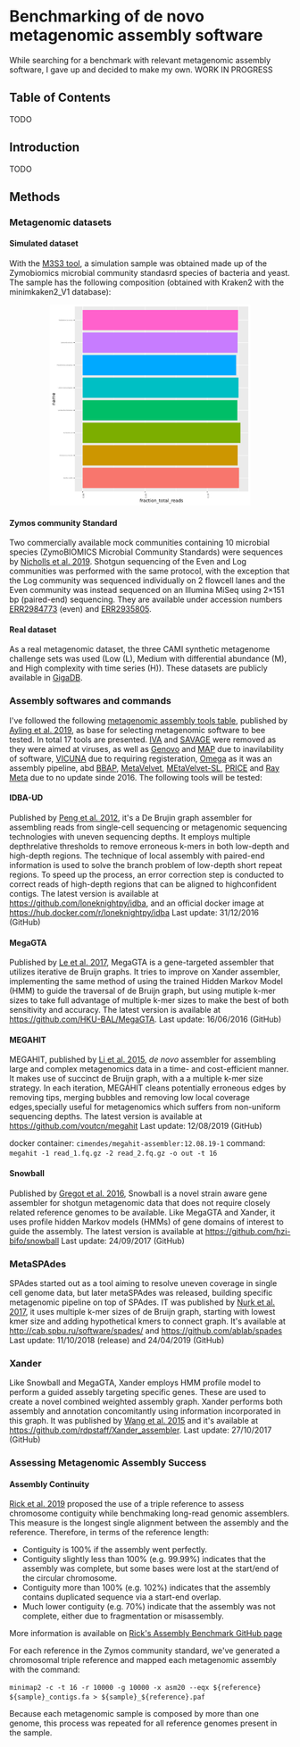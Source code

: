 #  Benchmarking of de novo metagenomic assembly software

While searching for a benchmark with relevant metagenomic assembly software, I gave up and decided to make my own. WORK IN PROGRESS 

## Table of Contents

TODO

## Introduction

TODO

## Methods

### Metagenomic datasets

#### Simulated dataset
With the [M3S3 tool](http://medweb.bgu.ac.il/m3s3/), a simulation sample was obtained made up of the Zymobiomics microbial community standasrd species of bacteria and yeast. The sample has the following composition (obtained with Kraken2 with the minimkaken2_V1 database):
<p align="center">
  <img width="360" src="figures/ZymoBIOMICS_std_report.kraken2.bracken2.pie.png" alt="zymos_zimulated_kraken2"/>
</p>

#### Zymos community Standard
Two commercially available mock communities containing 10 microbial species (ZymoBIOMICS Microbial Community Standards) were sequences by [Nicholls et al. 2019](https://academic.oup.com/gigascience/article/8/5/giz043/5486468). Shotgun sequencing of the Even and Log communities was performed with the same protocol, with the exception that the Log community was sequenced individually on 2 flowcell lanes and the Even community was instead sequenced on an Illumina MiSeq using 2×151 bp (paired-end) sequencing. They are available under accession numbers [ERR2984773](https://www.ebi.ac.uk/ena/data/view/ERR2984773) (even) and [ERR2935805](https://www.ebi.ac.uk/ena/data/view/ERR2935805).

#### Real dataset
As a real metagenomic dataset, the three CAMI synthetic metagenome challenge sets was used (Low (L), Medium with differential abundance (M), and High complexity with time series (H)). These datasets are publicly available in [GigaDB](http://gigadb.org/dataset/100344). 

### Assembly softwares and commands

I've followed the following [metagenomic assembly tools table](https://academic.oup.com/view-large/131667617), published by [Ayling et al. 2019](https://academic.oup.com/bib/advance-article/doi/10.1093/bib/bbz020/5363831), as base for selecting metagenomic software to bee tested. In total 17 tools are presented. [IVA](https://www.ncbi.nlm.nih.gov/pmc/articles/PMC4495290/) and [SAVAGE](https://www.ncbi.nlm.nih.gov/pmc/articles/PMC5411778/) were removed as they were aimed at viruses, as well as [Genovo](https://www.liebertpub.com/doi/abs/10.1089/cmb.2010.0244?rfr_dat=cr_pub%3Dpubmed&url_ver=Z39.88-2003&rfr_id=ori%3Arid%3Acrossref.org&journalCode=cmb) and [MAP](https://academic.oup.com/bioinformatics/article-lookup/doi/10.1093/bioinformatics/bts162) due to inavilability of software, [VICUNA](https://www.broadinstitute.org/viral-genomics/viral-genomics-analysis-software-registration) due to requiring registeration, [Omega](https://academic.oup.com/bioinformatics/article-lookup/doi/10.1093/bioinformatics/btu395) as it was an assembly pipeline, abd [BBAP](https://www.ncbi.nlm.nih.gov/pmc/articles/PMC5406902/), [MetaVelvet](http://metavelvet.dna.bio.keio.ac.jp/), [MEtaVelvet-SL](http://metavelvet.dna.bio.keio.ac.jp/MSL.html), [PRICE](http://derisilab.ucsf.edu/software/price/) and [Ray Meta](https://genomebiology.biomedcentral.com/articles/10.1186/gb-2012-13-12-r122) due to no update sinde 2016. The following tools will be tested:

#### IDBA-UD
Published by [Peng et al. 2012](https://academic.oup.com/bioinformatics/article-lookup/doi/10.1093/bioinformatics/bts174), it's a De Brujin graph assembler for assembling reads from single-cell sequencing or metagenomic sequencing technologies with uneven sequencing depths. It employs multiple depthrelative thresholds to remove erroneous k-mers in both low-depth and high-depth regions. The technique of local assembly with paired-end information is used to solve the branch problem of low-depth short repeat regions. To speed up the process, an error correction step is conducted to correct reads of high-depth regions that can be aligned to highconfident contigs. The latest version is available at https://github.com/loneknightpy/idba, and an official docker image at https://hub.docker.com/r/loneknightpy/idba
Last update: 31/12/2016 (GitHub)

#### MegaGTA
Published by [Le et al. 2017](https://www.ncbi.nlm.nih.gov/pmc/articles/PMC5657035/), MegaGTA is a gene-targeted assembler that utilizes iterative de Bruijn graphs. It tries to improve on Xander assembler, implementing the same method of using the trained Hidden Markov Model (HMM) to guide the traversal of de Bruijn graph, but using mutiple k-mer sizes to take full advantage of multiple k-mer sizes to make the best of both sensitivity and accuracy. 
The latest version is available at https://github.com/HKU-BAL/MegaGTA. 
Last update: 16/06/2016 (GitHub)


#### MEGAHIT
MEGAHIT, published by [Li et al. 2015](https://academic.oup.com/bioinformatics/article/31/10/1674/177884), *de novo* assembler for assembling large and complex metagenomics data in a time- and cost-efficient manner. It makes use of succinct de Bruijn graph, with a a multiple k-mer size strategy. In each iteration, MEGAHIT cleans potentially erroneous edges by removing tips, merging bubbles and removing low local coverage edges,specially useful for metagenomics which suffers from non-uniform sequencing depths. 
The latest version is available at https://github.com/voutcn/megahit
Last update: 12/08/2019 (GitHub)

docker container: `cimendes/megahit-assembler:12.08.19-1`
command: `megahit -1 read_1.fq.gz -2 read_2.fq.gz -o out -t 16`

#### Snowball
Published by [Gregot et al. 2016](https://academic.oup.com/bioinformatics/article/32/17/i649/2450756), Snowball is a novel strain aware gene assembler for shotgun metagenomic data that does not require closely related reference genomes to be available. Like MegaGTA and Xander, it uses profile hidden Markov models (HMMs) of gene domains of interest to guide the assembly. 
The latest version is available at https://github.com/hzi-bifo/snowball
Last update: 24/09/2017 (GitHub)

### MetaSPAdes
SPAdes started out as a tool aiming to resolve uneven coverage in single cell genome data, but later metaSPAdes was released, building specific metagenomic pipeline on top of SPAdes. IT was published by [Nurk et al. 2017](https://www.ncbi.nlm.nih.gov/pmc/articles/PMC5411777/), it uses multiple k-mer sizes of de Bruijn graph, starting with lowest kmer size and adding hypothetical kmers to connect graph. It's available at http://cab.spbu.ru/software/spades/ and https://github.com/ablab/spades
Last update: 11/10/2018 (release) and 24/04/2019 (GitHub)

### Xander
Like Snowball and MegaGTA, Xander employs HMM profile model to perform a guided assebly targeting specific genes. These are used to create a novel combined weighted assembly graph. Xander performs both assembly and annotation concomitantly using information incorporated in this graph. It was published by [Wang et al. 2015](https://microbiomejournal.biomedcentral.com/articles/10.1186/s40168-015-0093-6) and it's available at https://github.com/rdpstaff/Xander_assembler.
Last update: 27/10/2017 (GitHub)
 
 
 ### Assessing Metagenomic Assembly Success
 
 #### Assembly Continuity 
 
 [Rick et al. 2019](https://github.com/rrwick/Long-read-assembler-comparison) proposed the use of a triple reference to assess chromosome contiguity while benchmaking long-read
genomic assemblers. This measure is the longest single alignment between the assembly and the reference. 
Therefore, in terms of the reference length:

* Contiguity is 100% if the assembly went perfectly.
* Contiguity slightly less than 100% (e.g. 99.99%) indicates that the assembly was complete, but some bases were lost at the start/end of the circular chromosome.
* Contiguity more than 100% (e.g. 102%) indicates that the assembly contains duplicated sequence via a start-end overlap.
* Much lower contiguity (e.g. 70%) indicate that the assembly was not complete, either due to fragmentation or misassembly.

More information is available on [Rick's Assembly Benchmark GitHub page](https://github.com/rrwick/Long-read-assembler-comparison#assessing-chromosome-contiguity)

For each reference in the Zymos community standard, we've generated a chromosomal triple reference and mapped each 
metagenomic assembly with the command:

`minimap2 -c -t 16 -r 10000 -g 10000 -x asm20 --eqx ${reference} ${sample}_contigs.fa > ${sample}_${reference}.paf`

Because each metagenomic sample is composed by more than one genome, this process was repeated for all reference genomes
 present in the sample.
